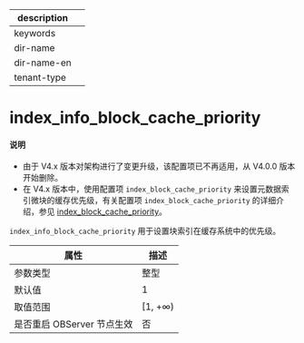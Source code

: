 |description||
|---|---|
|keywords||
|dir-name||
|dir-name-en||
|tenant-type||

# index_info_block_cache_priority

<main id="notice" type='explain'>
<h4>说明</h4>
<ul><li>由于 V4.x 版本对架构进行了变更升级，该配置项已不再适用，从 V4.0.0 版本开始删除。</li>
<li>在 V4.x 版本中，使用配置项 <code>index_block_cache_priority</code> 来设置元数据索引微块的缓存优先级，有关配置项 <code>index_block_cache_priority</code> 的详细介绍，参见 <a href="10600.index_block_cache_priority.md">index_block_cache_priority</a>。</li></ul>
</main>

`index_info_block_cache_priority` 用于设置块索引在缓存系统中的优先级。


|      **属性**      |  **描述**  |
|------------------|----------|
| 参数类型             | 整型       |
| 默认值              | 1        |
| 取值范围             | \[1, +∞) |
| 是否重启 OBServer 节点生效 | 否        |


